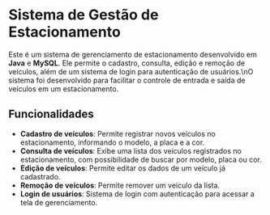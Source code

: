 # Sistema de Gestão de Estacionamento

Este é um sistema de gerenciamento de estacionamento desenvolvido em **Java** e **MySQL**. Ele permite o cadastro, consulta, edição e remoção de veículos, além de um sistema de login para autenticação de usuários.\nO sistema foi desenvolvido para facilitar o controle de entrada e saída de veículos em um estacionamento.

## Funcionalidades

- **Cadastro de veículos**: Permite registrar novos veículos no estacionamento, informando o modelo, a placa e a cor.
- **Consulta de veículos**: Exibe uma lista dos veículos registrados no estacionamento, com possibilidade de buscar por modelo, placa ou cor.
- **Edição de veículos**: Permite editar os dados de um veículo já cadastrado.
- **Remoção de veículos**: Permite remover um veículo da lista.
- **Login de usuários**: Sistema de login com autenticação para acessar a tela de gerenciamento.
